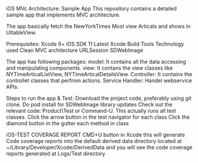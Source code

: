 iOS MVc Architecture: Sample App
This repository contains a detailed sample app that implements MVC architecture.

The app basically fetch the NewYorkTimes Most view Articals and shows in UItableView.

Prerequisites: 
Xcode 9+
iOS SDK 11
Latest Xcode Build Tools
Technology used
Clean MVC architecture
URLSession
SDWebImage

The app has following packages:
model: It contains all the data accessing and manipulating components.
view: It contans the view classes like NYTimeArticalListView, NYTimeArticalDetailsView.
Controller: It contains the controllet classes that perfrom actions.
Service Handler: Handel webservice APIs.

Steps to run the app & Test:
Download the project code, preferably using git clone.
Do pod install for  SDWebImage library updates
Check out the relevant code:
Product\Test or Command-U. This actually runs all test classes.
Click the arrow button in the test navigator for each class
Click the diamond button in the gutter each method in class


iOS-TEST COVERAGE REPORT
CMD+U button in Xcode this will generate Code coverage reports into the default derived data directory located at ~/Library/Developer/Xcode/DerivedData and you will see the code coverage reports generated at Logs/Test directory
